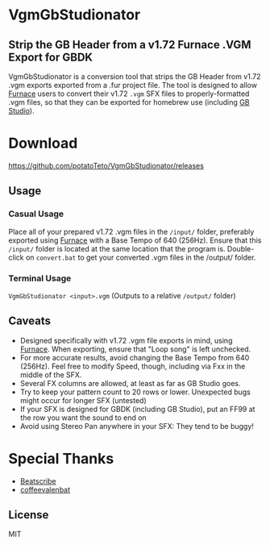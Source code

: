 # VgmGbStudionator
## Strip the GB Header from a v1.72 Furnace .VGM Export for GBDK

VgmGbStudionator is a conversion tool that strips the GB Header from v1.72 .vgm exports exported from a .fur project file. The tool is designed to allow [Furnace](https://github.com/tildearrow/furnace) users to convert their v1.72 ``.vgm`` SFX files to properly-formatted .vgm files, so that they can be exported for homebrew use (including [GB Studio](https://www.gbstudio.dev/)).

# Download
https://github.com/potatoTeto/VgmGbStudionator/releases

## Usage
### Casual Usage
Place all of your prepared v1.72 .vgm files in the ``/input/`` folder, preferably exported using [Furnace](https://github.com/tildearrow/furnace) with a Base Tempo of 640 (256Hz). Ensure that this ``/input/`` folder is located at the same location that the program is. Double-click on ``convert.bat`` to get your converted .vgm files in the /output/ folder.

### Terminal Usage
``VgmGbStudionator <input>.vgm``
(Outputs to a relative ``/output/`` folder)

## Caveats
- Designed specifically with v1.72 .vgm file exports in mind, using [Furnace](https://github.com/tildearrow/furnace). When exporting, ensure that "Loop song" is left unchecked.
- For more accurate results, avoid changing the Base Tempo from 640 (256Hz). Feel free to modify Speed, though, including via Fxx in the middle of the SFX.
- Several FX columns are allowed, at least as far as GB Studio goes.
- Try to keep your pattern count to 20 rows or lower. Unexpected bugs might occur for longer SFX (untested)
- If your SFX is designed for GBDK (including GB Studio), put an FF99 at the row you want the sound to end on
- Avoid using Stereo Pan anywhere in your SFX: They tend to be buggy!

# Special Thanks
- [Beatscribe](https://github.com/Beatscribe)
- [coffeevalenbat](https://github.com/coffeevalenbat)

## License

MIT
